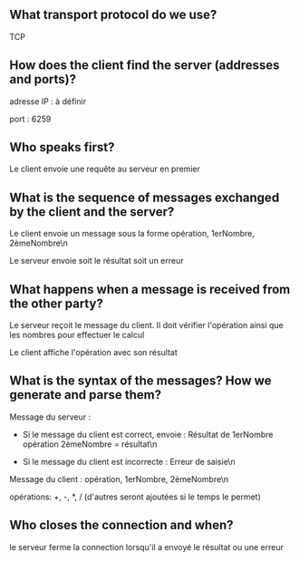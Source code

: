 ## What transport protocol do we use?

TCP

## How does the client find the server (addresses and ports)?

adresse IP : à définir

port : 6259

## Who speaks first?

Le client envoie une requête au serveur en premier

## What is the sequence of messages exchanged by the client and the server?

Le client envoie un message sous la forme opération, 1erNombre, 2èmeNombre\n

Le serveur envoie soit le résultat soit un erreur

## What happens when a message is received from the other party?

Le serveur reçoit le message du client. Il doit vérifier l'opération ainsi que les nombres pour effectuer le calcul

Le client affiche l'opération avec son résultat

## What is the syntax of the messages? How we generate and parse them?

Message du serveur : 

 - Si le message du client est correct, envoie : Résultat de 1erNombre opération 2èmeNombre = résultat\n
 
 - Si le message du client est incorrecte      : Erreur de saisie\n

Message du client : opération, 1erNombre, 2èmeNombre\n

opérations: +, -, *, / (d'autres seront ajoutées si le temps le permet)

## Who closes the connection and when?

le serveur ferme la connection lorsqu'il a envoyé le résultat ou une erreur